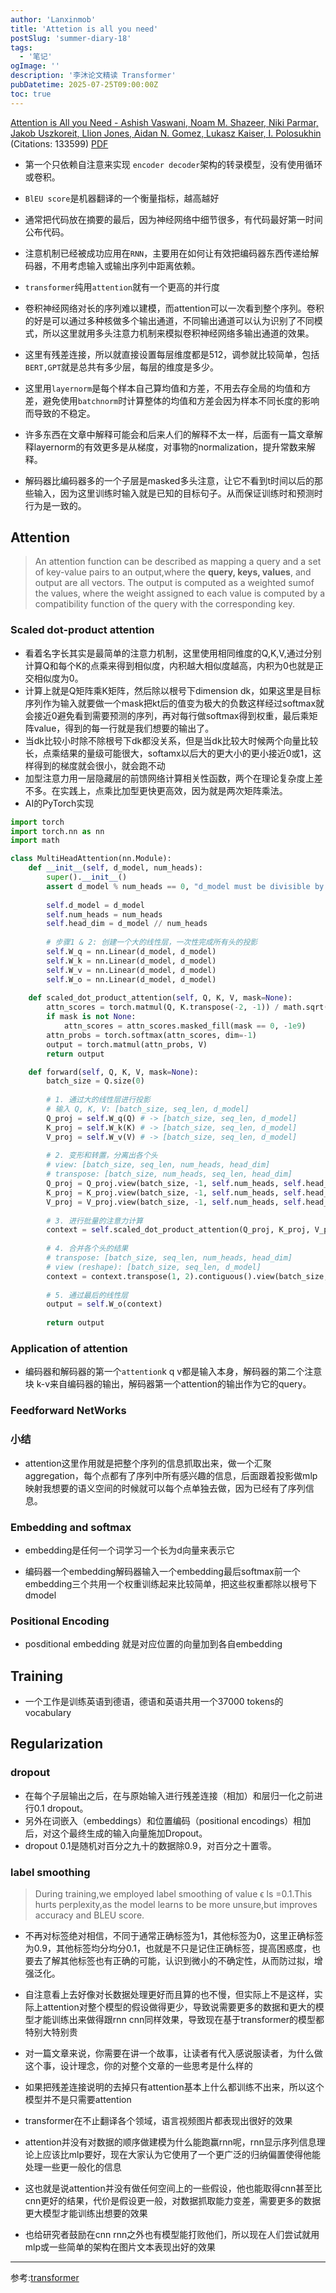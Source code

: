 ```yaml
---
author: 'Lanxinmob'
title: 'Attetion is all you need'
postSlug: 'summer-diary-18'
tags:
  - '笔记'
ogImage: ''
description: '李沐论文精读 Transformer'
pubDatetime: 2025-07-25T09:00:00Z
toc: true
---
```


[Attention is All you Need - Ashish Vaswani, Noam M. Shazeer, Niki Parmar, Jakob Uszkoreit, Llion Jones, Aidan N. Gomez, Lukasz Kaiser, I. Polosukhin](https://www.semanticscholar.org/paper/204e3073870fae3d05bcbc2f6a8e263d9b72e776) (Citations: 133599) [PDF](D:\poem\src\data\blog\download\1706.03762.pdf)
- 第一个只依赖自注意来实现 `encoder decoder`架构的转录模型，没有使用循环或卷积。
- `BlEU score`是机器翻译的一个衡量指标，越高越好
- 通常把代码放在摘要的最后，因为神经网络中细节很多，有代码最好第一时间公布代码。
- 注意机制已经被成功应用在`RNN`，主要用在如何让有效把编码器东西传递给解码器，不用考虑输入或输出序列中距离依赖。
- `transformer`纯用`attention`就有一个更高的并行度
- 卷积神经网络对长的序列难以建模，而attention可以一次看到整个序列。卷积的好是可以通过多种核做多个输出通道，不同输出通道可以认为识别了不同模式，所以这里就用多头注意力机制来模拟卷积神经网络多输出通道的效果。
- 这里有残差连接，所以就直接设置每层维度都是512，调参就比较简单，包括`BERT,GPT`就是总共有多少层，每层的维度是多少。
- 这里用`layernorm`是每个样本自己算均值和方差，不用去存全局的均值和方差，避免使用`batchnorm`时计算整体的均值和方差会因为样本不同长度的影响而导致的不稳定。
- 许多东西在文章中解释可能会和后来人们的解释不太一样，后面有一篇文章解释layernorm的有效更多是从梯度，对事物的normalization，提升常数来解释。

- 解码器比编码器多的一个子层是masked多头注意，让它不看到t时间以后的那些输入，因为这里训练时输入就是已知的目标句子。从而保证训练时和预测时行为是一致的。

## **Attention**
> An attention function can be described as mapping a query and a set of key-value pairs to an output,where the **query, keys, values**, and output are all vectors. The output is computed as a weighted sumof the values, where the weight assigned to each value is computed by a compatibility function of the query with the corresponding key.
### Scaled dot-product attention
- 看着名字长其实是最简单的注意力机制，这里使用相同维度的Q,K,V,通过分别计算Q和每个K的点乘来得到相似度，内积越大相似度越高，内积为0也就是正交相似度为0。 
- 计算上就是Q矩阵乘K矩阵，然后除以根号下dimension dk，如果这里是目标序列作为输入就要做一个mask把kt后的值变为极大的负数这样经过softmax就会接近0避免看到需要预测的序列，再对每行做softmax得到权重，最后乘矩阵value，得到的每一行就是我们想要的输出了。
- 当dk比较小时除不除根号下dk都没关系，但是当dk比较大时候两个向量比较长，点乘结果的量级可能很大，softamx以后大的更大小的更小接近0或1，这样得到的梯度就会很小，就会跑不动
- 加型注意力用一层隐藏层的前馈网络计算相关性函数，两个在理论复杂度上差不多。在实践上，点乘比加型更快更高效，因为就是两次矩阵乘法。
- AI的PyTorch实现
```python
import torch
import torch.nn as nn
import math

class MultiHeadAttention(nn.Module):
    def __init__(self, d_model, num_heads):
        super().__init__()
        assert d_model % num_heads == 0, "d_model must be divisible by num_heads"
        
        self.d_model = d_model
        self.num_heads = num_heads
        self.head_dim = d_model // num_heads
        
        # 步骤1 & 2: 创建一个大的线性层，一次性完成所有头的投影
        self.W_q = nn.Linear(d_model, d_model)
        self.W_k = nn.Linear(d_model, d_model)
        self.W_v = nn.Linear(d_model, d_model)
        self.W_o = nn.Linear(d_model, d_model)
        
    def scaled_dot_product_attention(self, Q, K, V, mask=None):
        attn_scores = torch.matmul(Q, K.transpose(-2, -1)) / math.sqrt(self.head_dim)
        if mask is not None:
            attn_scores = attn_scores.masked_fill(mask == 0, -1e9)
        attn_probs = torch.softmax(attn_scores, dim=-1)
        output = torch.matmul(attn_probs, V)
        return output

    def forward(self, Q, K, V, mask=None):
        batch_size = Q.size(0)
        
        # 1. 通过大的线性层进行投影
        # 输入 Q, K, V: [batch_size, seq_len, d_model]
        Q_proj = self.W_q(Q) # -> [batch_size, seq_len, d_model]
        K_proj = self.W_k(K) # -> [batch_size, seq_len, d_model]
        V_proj = self.W_v(V) # -> [batch_size, seq_len, d_model]
        
        # 2. 变形和转置，分离出各个头
        # view: [batch_size, seq_len, num_heads, head_dim]
        # transpose: [batch_size, num_heads, seq_len, head_dim]
        Q_proj = Q_proj.view(batch_size, -1, self.num_heads, self.head_dim).transpose(1, 2)
        K_proj = K_proj.view(batch_size, -1, self.num_heads, self.head_dim).transpose(1, 2)
        V_proj = V_proj.view(batch_size, -1, self.num_heads, self.head_dim).transpose(1, 2)
        
        # 3. 进行批量的注意力计算
        context = self.scaled_dot_product_attention(Q_proj, K_proj, V_proj, mask)
        
        # 4. 合并各个头的结果
        # transpose: [batch_size, seq_len, num_heads, head_dim]
        # view (reshape): [batch_size, seq_len, d_model]
        context = context.transpose(1, 2).contiguous().view(batch_size, -1, self.d_model)
        
        # 5. 通过最后的线性层
        output = self.W_o(context)
        
        return output
```
### Application of attention 
- 编码器和解码器的第一个`attention`k q v都是输入本身，解码器的第二个注意块 k-v来自编码器的输出，解码器第一个attention的输出作为它的query。
### Feedforward NetWorks
### 小结
- attention这里作用就是把整个序列的信息抓取出来，做一个汇聚aggregation，每个点都有了序列中所有感兴趣的信息，后面跟着投影做mlp映射我想要的语义空间的时候就可以每个点单独去做，因为已经有了序列信息。
### Embedding and softmax
- embedding是任何一个词学习一个长为d向量来表示它

- 编码器一个embedding解码器输入一个embedding最后softmax前一个embedding三个共用一个权重训练起来比较简单，把这些权重都除以根号下dmodel
### Positional Encoding
- posditional embedding 就是对应位置的向量加到各自embedding
## Training
- 一个工作是训练英语到德语，德语和英语共用一个37000 tokens的vocabulary
## Regularization
### dropout
- 在每个子层输出之后，在与原始输入进行残差连接（相加）和层归一化之前进行0.1 dropout。
- 另外在词嵌入（embeddings）和位置编码（positional encodings）相加后，对这个最终生成的输入向量施加Dropout。
- dropout 0.1是随机对百分之九十的数据除0.9，对百分之十置零。
### label smoothing
>During training,we employed label smoothing of value ϵ ls =0.1.This hurts perplexity,as the model learns to be more unsure,but improves accuracy and BLEU score.
- 不再对标签绝对相信，不同于通常正确标签为1，其他标签为0，这里正确标签为0.9，其他标签均分均分0.1，也就是不只是记住正确标签，提高困惑度，也要去了解其他标签也有正确的可能，认识到微小的不确定性，从而防过拟，增强泛化。
- 自注意看上去好像对长数据处理更好而且算的也不慢，但实际上不是这样，实际上attention对整个模型的假设做得更少，导致说需要更多的数据和更大的模型才能训练出来做得跟rnn cnn同样效果，导致现在基于transformer的模型都特别大特别贵

- 对一篇文章来说，你需要在讲一个故事，让读者有代入感说服读者，为什么做这个事，设计理念，你的对整个文章的一些思考是什么样的

- 如果把残差连接说明的去掉只有attention基本上什么都训练不出来，所以这个模型并不是只需要attention

- transformer在不止翻译各个领域，语言视频图片都表现出很好的效果

- attention并没有对数据的顺序做建模为什么能跑赢rnn呢，rnn显示序列信息理论上应该比mlp要好，现在大家认为它使用了一个更广泛的归纳偏置使得他能处理一些更一般化的信息 

- 这也就是说attention并没有做任何空间上的一些假设，他也能取得cnn甚至比cnn更好的结果，代价是假设更一般，对数据抓取能力变差，需要更多的数据更大模型才能训练出想要的效果

- 也给研究者鼓励在cnn rnn之外也有模型能打败他们，所以现在人们尝试就用mlp或一些简单的架构在图片文本表现出好的效果

---

参考:[transformer](https://www.bilibili.com/video/BV1pu411o7BE)